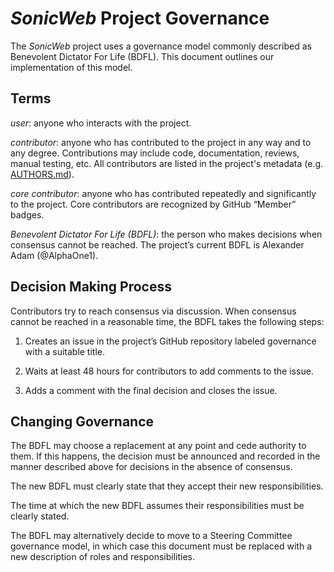 <!--  SPDX-FileCopyrightText: © 2004-2025 Greg Wilson
      SPDX-FileCopyrightText: 2025 The SonicWeb contributors.
      SPDX-License-Identifier: CC-BY-4.0
-->

*SonicWeb* Project Governance
=============================

The *SonicWeb* project uses a governance model commonly described as Benevolent
Dictator For Life (BDFL). This document outlines our implementation of this
model.


Terms
-----

_user_: anyone who interacts with the project.

_contributor_: anyone who has contributed to the project in any way and to any
degree. Contributions may include code, documentation, reviews, manual testing,
etc. All contributors are listed in the project's metadata
(e.g. [AUTHORS.md](AUTHORS.md)).

_core contributor_: anyone who has contributed repeatedly and significantly to
the project. Core contributors are recognized by GitHub “Member” badges.

_Benevolent Dictator For Life (BDFL)_: the person who makes decisions when
consensus cannot be reached. The project’s current BDFL is Alexander Adam
(@AlphaOne1).


Decision Making Process
-----------------------

Contributors try to reach consensus via discussion. When consensus cannot be
reached in a reasonable time, the BDFL takes the following steps:

 1. Creates an issue in the project’s GitHub repository labeled governance with
    a suitable title.

 2. Waits at least 48 hours for contributors to add comments to the issue.

 3. Adds a comment with the final decision and closes the issue.


Changing Governance
-------------------

The BDFL may choose a replacement at any point and cede authority to them. If
this happens, the decision must be announced and recorded in the manner
described above for decisions in the absence of consensus.

The new BDFL must clearly state that they accept their new responsibilities.

The time at which the new BDFL assumes their responsibilities must be clearly
stated.

The BDFL may alternatively decide to move to a Steering Committee governance
model, in which case this document must be replaced with a new description of
roles and responsibilities.
